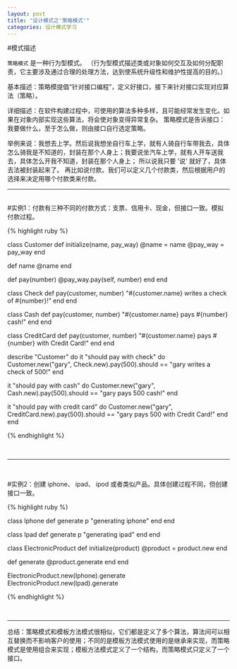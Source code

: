 ```yaml
---
layout: post
title: "设计模式之'策略模式'"
categories: 设计模式学习
---
```



#模式描述

`策略模式` 是一种行为型模式。
（行为型模式描述类或对象如何交互及如何分配职责，它主要涉及通过合理的处理方法，达到使系统升级性和维护性提高的目的。）

基本描述：策略模提倡“针对接口编程”，定义好接口，接下来针对接口实现对应算法（策略）。

详细描述：在软件构建过程中，可使用的算法多种多样，且可能经常发生变化。如果在对象内部实现这些算法，将会使对象变得异常复杂。
策略模式是告诉接口：我要做什么，至于怎么做，则由接口自行选定策略。

举例来说：我想去上学。然后说我想坐自行车上学，就有人骑自行车带我去，具体怎么骑我是不知道的，封装在那个人身上；我要说坐汽车上学，就有人开车送我去，具体怎么开我不知道，封装在那个人身上；
所以说我只要 '说' 就好了，具体去法被封装起来了。
再比如说付款。我们可以定义几个付款类，然后根据用户的选择来决定用哪个付款类来付款。

***

<br>
#实例1：付款有三种不同的付款方式：支票、信用卡、现金，但接口一致。模拟付款过程。

{% highlight ruby %}

class Customer
  def initialize(name, pay_way)
    @name = name
    @pay_way = pay_way
  end

  def name
    @name
  end

  def pay(number)
    @pay_way.pay(self, number)
  end
end

class Check
  def pay(customer, number)
    "#{customer.name} writes a check of #{number}!"
  end
end

class Cash
  def pay(customer, number)
    "#{customer.name} pays #{number} cash!"
  end
end

class CreditCard
  def pay(customer, number)
    "#{customer.name} pays #{number} with Credit Card!"
  end
end

describe "Customer" do
  it "should pay with check" do
    Customer.new("gary", Check.new).pay(500).should ==
"gary writes a check of 500!"
  end

  it "should pay with cash" do
    Customer.new("gary", Cash.new).pay(500).should ==
"gary pays 500 cash!"
  end

  it "should pay with credit card" do
    Customer.new("gary", CreditCard.new).pay(500).should ==
"gary pays 500 with Credit Card!"
  end
end

{% endhighlight %}


<br>

***

<br>

#实例2：创建 iphone、 ipad、 ipod 或者类似产品。具体创建过程不同，但创建接口一致。

{% highlight ruby %}

class Iphone
  def generate
    p "generating iphone"
  end
end

class Ipad
  def generate
    p "generating ipad"
  end
end

class ElectronicProduct
  def initialize(product)
    @product = product.new
  end

  def generate
    @product.generate
  end
end

ElectronicProduct.new(Iphone).generate
ElectronicProduct.new(Ipad).generate

{% endhighlight %}


<br>

***

总结：策略模式和模板方法模式很相似，它们都是定义了多个算法，算法间可以相互替换而不影响客户的使用；不同的是模板方法模式使用的是继承来实现，而策略模式是使用组合来实现；模板方法模式定义了一个结构，而策略模式只定义了一个接口。